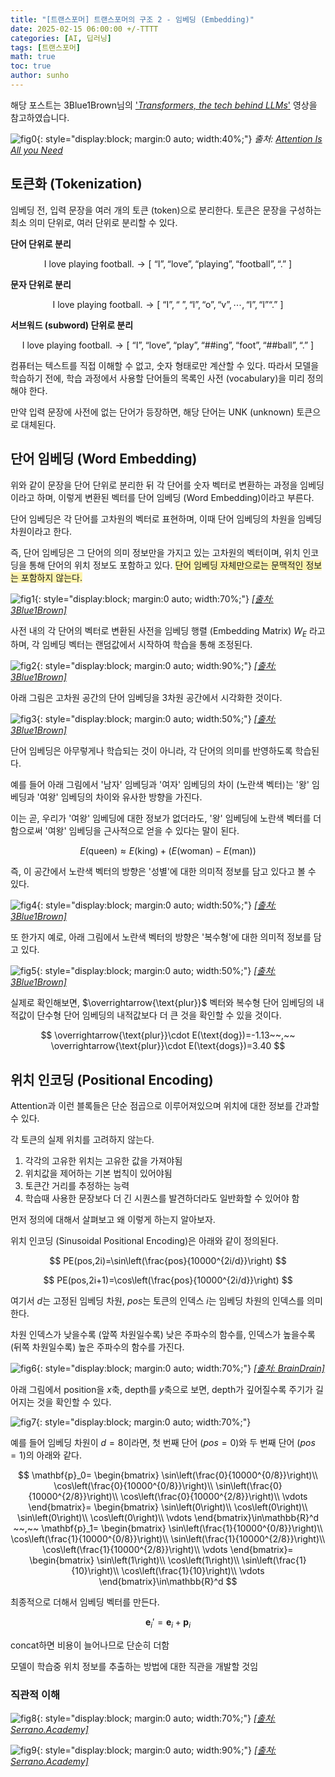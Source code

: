 ```yaml
---
title: "[트랜스포머] 트랜스포머의 구조 2 - 임베딩 (Embedding)"
date: 2025-02-15 06:00:00 +/-TTTT
categories: [AI, 딥러닝]
tags: [트랜스포머]
math: true
toc: true
author: sunho
---
```


해당 포스트는 3Blue1Brown님의 ['*Transformers, the tech behind LLMs*'](https://www.youtube.com/watch?v=wjZofJX0v4M&list=PLZHQObOWTQDNU6R1_67000Dx_ZCJB-3pi&index=6) 영상을 참고하였습니다.

![fig0](dl/transformer/2-0.png){: style="display:block; margin:0 auto; width:40%;"}
_출처: [Attention Is All you Need](https://arxiv.org/abs/1706.03762)_

## 토큰화 (Tokenization)

임베딩 전, 입력 문장을 여러 개의 토큰 (token)으로 분리한다. 토큰은 문장을 구성하는 최소 의미 단위로, 여러 단위로 분리할 수 있다.

**단어 단위로 분리**

$$
\text{I love playing football.}\to\left[~\text{“I”},\text{“love”},\text{“playing”},\text{“football”},\text{“.”}~\right]
$$

**문자 단위로 분리**

$$
\text{I love playing football.}\to\left[~\text{“I”},\text{“~”},\text{“l”},\text{“o”},\text{“v”},\cdots,\text{“l”},\text{“l”}\text{“.”}~\right]
$$

**서브워드 (subword) 단위로 분리**

$$
\text{I love playing football.}\to\left[~\text{“I”},\text{“love”},\text{“play”},\text{“##ing”},\text{“foot”},\text{“##ball”},\text{“.”}~\right]
$$

컴퓨터는 텍스트를 직접 이해할 수 없고, 숫자 형태로만 계산할 수 있다. 따라서 모델을 학습하기 전에, 학습 과정에서 사용할 단어들의 목록인 사전 (vocabulary)을 미리 정의해야 한다.

만약 입력 문장에 사전에 없는 단어가 등장하면, 해당 단어는 UNK (unknown) 토큰으로 대체된다.

## 단어 임베딩 (Word Embedding)

위와 같이 문장을 단어 단위로 분리한 뒤 각 단어를 숫자 벡터로 변환하는 과정을 임베딩이라고 하며, 이렇게 변환된 벡터를 단어 임베딩 (Word Embedding)이라고 부른다.

단어 임베딩은 각 단어를 고차원의 벡터로 표현하며, 이때 단어 임베딩의 차원을 임베딩 차원이라고 한다.

즉, 단어 임베딩은 그 단어의 의미 정보만을 가지고 있는 고차원의 벡터이며, 위치 인코딩을 통해 단어의 위치 정보도 포함하고 있다. <span style="background-color:#fff5b1">단어 임베딩 자체만으로는 문맥적인 정보는 포함하지 않는다.</span>

![fig1](dl/transformer/2-1.png){: style="display:block; margin:0 auto; width:70%;"}
_[[출처: 3Blue1Brown]](https://www.youtube.com/watch?v=wjZofJX0v4M&list=PLZHQObOWTQDNU6R1_67000Dx_ZCJB-3pi&index=6)_

사전 내의 각 단어의 벡터로 변환된 사전을 임베딩 행렬 (Embedding Matrix) $W_E$ 라고 하며, 각 임베딩 벡터는 랜덤값에서 시작하여 학습을 통해 조정된다.

![fig2](dl/transformer/2-2.png){: style="display:block; margin:0 auto; width:90%;"}
_[[출처: 3Blue1Brown]](https://www.youtube.com/watch?v=wjZofJX0v4M&list=PLZHQObOWTQDNU6R1_67000Dx_ZCJB-3pi&index=6)_

아래 그림은 고차원 공간의 단어 임베딩을 3차원 공간에서 시각화한 것이다.

![fig3](dl/transformer/2-3.png){: style="display:block; margin:0 auto; width:50%;"}
_[[출처: 3Blue1Brown]](https://www.youtube.com/watch?v=wjZofJX0v4M&list=PLZHQObOWTQDNU6R1_67000Dx_ZCJB-3pi&index=6)_

단어 임베딩은 아무렇게나 학습되는 것이 아니라, 각 단어의 의미를 반영하도록 학습된다.

예를 들어 아래 그림에서 '남자' 임베딩과 '여자' 임베딩의 차이 (노란색 벡터)는 '왕' 임베딩과 '여왕' 임베딩의 차이와 유사한 방향을 가진다.

이는 곧, 우리가 '여왕' 임베딩에 대한 정보가 없더라도, '왕' 임베딩에 노란색 벡터를 더함으로써 '여왕' 임베딩을 근사적으로 얻을 수 있다는 말이 된다.

$$
E(\text{queen})\approx E(\text{king})+\left(E(\text{woman})-E(\text{man})\right)
$$

즉, 이 공간에서 노란색 벡터의 방향은 '성별'에 대한 의미적 정보를 담고 있다고 볼 수 있다.

![fig4](dl/transformer/2-4.png){: style="display:block; margin:0 auto; width:50%;"}
_[[출처: 3Blue1Brown]](https://www.youtube.com/watch?v=wjZofJX0v4M&list=PLZHQObOWTQDNU6R1_67000Dx_ZCJB-3pi&index=6)_

또 한가지 예로, 아래 그림에서 노란색 벡터의 방향은 '복수형'에 대한 의미적 정보를 담고 있다.

![fig5](dl/transformer/2-5.png){: style="display:block; margin:0 auto; width:50%;"}
_[[출처: 3Blue1Brown]](https://www.youtube.com/watch?v=wjZofJX0v4M&list=PLZHQObOWTQDNU6R1_67000Dx_ZCJB-3pi&index=6)_

실제로 확인해보면, $\overrightarrow{\text{plur}}$ 벡터와 복수형 단어 임베딩의 내적값이 단수형 단어 임베딩의 내적값보다 더 큰 것을 확인할 수 있을 것이다.

$$
\overrightarrow{\text{plur}}\cdot E(\text{dog})=-1.13~~,~~
\overrightarrow{\text{plur}}\cdot E(\text{dogs})=3.40
$$

## 위치 인코딩 (Positional Encoding)

Attention과 이런 블록들은 단순 점곱으로 이루어져있으며 위치에 대한 정보를 간과할 수 있다.

각 토큰의 실제 위치를 고려하지 않는다. 

1. 각각의 고유한 위치는 고유한 값을 가져야됨
2. 위치값을 제어하는 기본 법칙이 있어야됨
3. 토큰간 거리를 추정하는 능력
4. 학습때 사용한 문장보다 더 긴 시퀀스를 발견하더라도 일반화할 수 있어야 함

먼저 정의에 대해서 살펴보고 왜 이렇게 하는지 알아보자.

위치 인코딩 (Sinusoidal Positional Encoding)은 아래와 같이 정의된다.

$$
PE(pos,2i)=\sin\left(\frac{pos}{10000^{2i/d}}\right)
$$

$$
PE(pos,2i+1)=\cos\left(\frac{pos}{10000^{2i/d}}\right)
$$

여기서 $d$는 고정된 임베딩 차원, $pos$는 토큰의 인덱스 $i$는 임베딩 차원의 인덱스를 의미한다.

차원 인덱스가 낮을수록 (앞쪽 차원일수록) 낮은 주파수의 함수를, 인덱스가 높을수록 (뒤쪽 차원일수록) 높은 주파수의 함수를 가진다.

![fig6](dl/transformer/2-6.png){: style="display:block; margin:0 auto; width:70%;"}
_[[출처: BrainDrain]](https://www.youtube.com/watch?v=T3OT8kqoqjc)_

아래 그림에서 position을 $x$축, depth를 $y$축으로 보면, depth가 깊어질수록 주기가 길어지는 것을 확인할 수 있다.

![fig7](dl/transformer/2-7.png){: style="display:block; margin:0 auto; width:70%;"}

예를 들어 임베딩 차원이 $d=8$이라면, 첫 번째 단어 $(pos=0)$와 두 번째 단어 $(pos=1)$의 아래와 같다.

$$
\mathbf{p}_0=
\begin{bmatrix}
\sin\left(\frac{0}{10000^{0/8}}\right)\\
\cos\left(\frac{0}{10000^{0/8}}\right)\\
\sin\left(\frac{0}{10000^{2/8}}\right)\\
\cos\left(\frac{0}{10000^{2/8}}\right)\\
\vdots
\end{bmatrix}=
\begin{bmatrix}
\sin\left(0\right)\\
\cos\left(0\right)\\
\sin\left(0\right)\\
\cos\left(0\right)\\
\vdots
\end{bmatrix}\in\mathbb{R}^d
~~,~~
\mathbf{p}_1=
\begin{bmatrix}
\sin\left(\frac{1}{10000^{0/8}}\right)\\
\cos\left(\frac{1}{10000^{0/8}}\right)\\
\sin\left(\frac{1}{10000^{2/8}}\right)\\
\cos\left(\frac{1}{10000^{2/8}}\right)\\
\vdots
\end{bmatrix}=
\begin{bmatrix}
\sin\left(1\right)\\
\cos\left(1\right)\\
\sin\left(\frac{1}{10}\right)\\
\cos\left(\frac{1}{10}\right)\\
\vdots
\end{bmatrix}\in\mathbb{R}^d
$$

최종적으로 더해서 임베딩 벡터를 만든다.

$$
\mathbf{e}_i'=\mathbf{e}_i+\mathbf{p}_i
$$

concat하면 비용이 늘어나므로 단순히 더함

모델이 학습중 위치 정보를 추출하는 방법에 대한 직관을 개발할 것임

### 직관적 이해



![fig8](dl/transformer/2-8.gif){: style="display:block; margin:0 auto; width:70%;"}
_[[출처: Serrano.Academy]](https://www.youtube.com/watch?v=IHu3QehUmrQ)_

![fig9](dl/transformer/2-9.png){: style="display:block; margin:0 auto; width:90%;"}
_[[출처: Serrano.Academy]](https://www.youtube.com/watch?v=IHu3QehUmrQ)_
